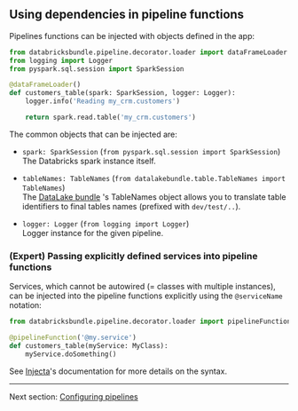 ## Using dependencies in pipeline functions

Pipelines functions can be injected with objects defined in the app:

```python
from databricksbundle.pipeline.decorator.loader import dataFrameLoader
from logging import Logger
from pyspark.sql.session import SparkSession

@dataFrameLoader()
def customers_table(spark: SparkSession, logger: Logger):
    logger.info('Reading my_crm.customers')

    return spark.read.table('my_crm.customers')
```

The common objects that can be injected are:

* `spark: SparkSession` (`from pyspark.sql.session import SparkSession`)  
The Databricks spark instance itself.

* `tableNames: TableNames` (`from datalakebundle.table.TableNames import TableNames`)  
The [DataLake bundle](https://github.com/bricksflow/datalake-bundle) 's TableNames object allows you to translate table identifiers to final tables names (prefixed with `dev/test/..`).

* `logger: Logger` (`from logging import Logger`)  
Logger instance for the given pipeline.

### (Expert) Passing explicitly defined services into pipeline functions

Services, which cannot be autowired (= classes with multiple instances), can be injected into the pipeline functions explicitly using the `@serviceName` notation:

```python
from databricksbundle.pipeline.decorator.loader import pipelineFunction

@pipelineFunction('@my.service')
def customers_table(myService: MyClass):
    myService.doSomething()
```

See [Injecta](https://github.com/pyfony/injecta)'s documentation for more details on the syntax.

___

Next section: [Configuring pipelines](configuration.md)
